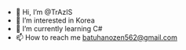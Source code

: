 - 👋 Hi, I’m @TrAzIS
- 👀 I’m interested in Korea
- 🌱 I’m currently learning C#
- 📫 How to reach me batuhanozen562@gmail.com

<!---
TrAzIS/TrAzIS is a ✨ special ✨ repository because its `README.md` (this file) appears on your GitHub profile.
You can click the Preview link to take a look at your changes.
--->
